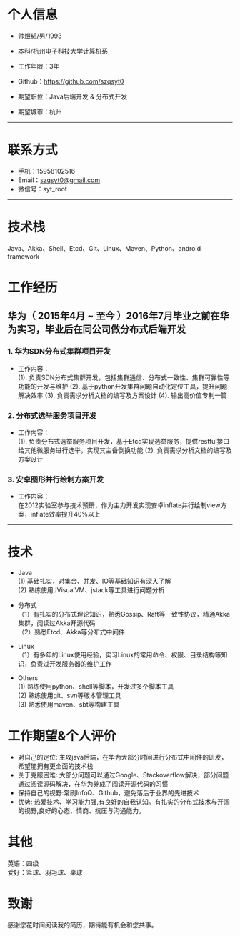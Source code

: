 # 个人信息

 - 帅煜韬/男/1993 
 - 本科/杭州电子科技大学计算机系 
 - 工作年限：3年
 - Github：https://github.com/szqsyt0

 - 期望职位：Java后端开发 & 分布式开发
 - 期望城市：杭州

---

# 联系方式

- 手机：15958102516
- Email：szqsyt0@gmail.com
- 微信号：syt_root

---

# 技术栈
Java、Akka、Shell、Etcd、Git、Linux、Maven、Python、android framework

# 工作经历

## 华为（ 2015年4月 ~ 至今 ）2016年7月毕业之前在华为实习，毕业后在同公司做分布式后端开发

### 1. 华为SDN分布式集群项目开发
- 工作内容：          
(1). 负责SDN分布式集群开发，包括集群通信、分布式一致性、集群可靠性等功能的开发与维护
(2). 基于python开发集群问题自动化定位工具，提升问题解决效率
(3). 负责需求分析文档的编写及方案设计
(4). 输出高价值专利一篇

### 2. 分布式选举服务项目开发
- 工作内容：             
(1). 负责分布式选举服务项目开发，基于Etcd实现选举服务，提供restful接口给其他微服务进行选举，实现其主备倒换功能
(2). 负责需求分析文档的编写及方案设计

### 3. 安卓图形并行绘制方案开发
- 工作内容：           
在2012实验室参与技术预研，作为主力开发实现安卓inflate并行绘制view方案，inflate效率提升40%以上

---

# 技术
- Java       
(1) 基础扎实，对集合、并发、IO等基础知识有深入了解            
(2) 熟练使用JVisualVM、jstack等工具进行问题分析

- 分布式            
（1）有扎实的分布式理论知识，熟悉Gossip、Raft等一致性协议，精通Akka集群，阅读过Akka开源代码         
（2）熟悉Etcd、Akka等分布式中间件

- Linux           
（1）有多年的Linux使用经验，实习Linux的常用命令、权限、目录结构等知识，负责过开发服务器的维护工作

- Others         
(1) 熟练使用python、shell等脚本，开发过多个脚本工具        
(2) 熟练使用git、svn等版本管理工具         
(3) 熟悉使用maven、sbt等构建工具    

# 工作期望&个人评价
- 对自己的定位: 主攻java后端，在华为大部分时间进行分布式中间件的研发，希望能拥有更全面的技术栈
- 关于克服困难: 大部分问题可以通过Google、Stackoverflow解决，部分问题通过阅读源码解决，在华为养成了阅读开源代码的习惯
- 保持自己的视野:常刷InfoQ、Github，避免落后于业界的先进技术
- 优势: 热爱技术、学习能力强,有良好的自我认知。有扎实的分布式技术与开阔的视野,良好的心态、情商、抗压与沟通能力。

# 其他
英语：四级     
爱好：篮球、羽毛球、桌球

# 致谢
感谢您花时间阅读我的简历，期待能有机会和您共事。

